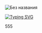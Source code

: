 ![Без названия](https://user-images.githubusercontent.com/58209188/163725821-e6e69968-9b59-426d-8ac3-e64d444aca59.png)


[![Typing SVG](https://readme-typing-svg.herokuapp.com?color=2E7DF7&lines=I'am+developer)](https://git.io/typing-svg)

555
